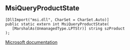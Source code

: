 ## MsiQueryProductState

```
[DllImport("msi.dll", CharSet = CharSet.Auto)]
public static extern int MsiQueryProductState(
   [MarshalAs(UnmanagedType.LPTStr)] string szProduct
);
```

[Microsoft documentation](TODO)
